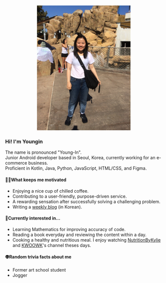 <!--
**cocokaribou/cocokaribou** is a ✨ _special_ ✨ repository because its `README.md` (this file) appears on your GitHub profile.

Here are some ideas to get you started:

- 🔭 I’m currently working on ...
- 🌱 I’m currently learning ...
- 👯 I’m looking to collaborate on ...
- 🤔 I’m looking for help with ...
- 💬 Ask me about ...
- 📫 How to reach me: ...
- 😄 Pronouns: ...
- ⚡ Fun fact: ...
-->

<p align="center">
<img src="IMG_2900.JPG" width="300"/>
</p>

### Hi! I'm Youngin
The name is pronounced "Young-In".<br>
Junior Android developer based in Seoul, Korea, currently working for an e-commerce business.<br>
Proficient in Kotlin, Java, Python, JavaScript, HTML/CSS, and Figma.

#### 🏃‍♀️What keeps me motivated
- Enjoying a nice cup of chilled coffee.
- Contributing to a user-friendly, purpose-driven service.
- A rewarding sensation after successfully solving a challenging problem.
- Writing a [weekly blog](https://collectingbuttons.tistory.com/) (in Korean).

#### 🤔Currently interested in...
- Learning Mathematics for improving accuracy of code.
- Reading a book everyday and reviewing the content within a day.
- Cooking a healthy and nutritious meal. I enjoy watching [NutritionByKylie](https://www.youtube.com/@NutritionByKylie) and [KWOOWK](https://www.youtube.com/@letsKWOOWK)'s channel theses days.

#### 👽Random trivia facts about me
- Former art school student
- Jogger
